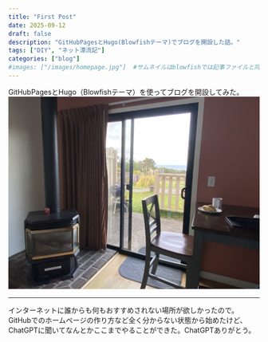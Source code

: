 ```yaml
---
title: "First Post"
date: 2025-09-12
draft: false
description: "GitHubPagesとHugo(Blowfishテーマ)でブログを開設した話。"
tags: ["DIY", "ネット漂流記"]
categories: ["blog"]
#images: ["/images/homepage.jpg"]  #サムネイルはblowfishでは記事ファイルと同一フォルダ内にあるfeature* の画像を自動で取得してくれるので不要
---
```


GitHubPagesとHugo（Blowfishテーマ）を使ってブログを開設してみた。
![サムネイル画像と同じ画像](featured-room.jpg) 
<!--more-->
*** 
インターネットに誰からも何もおすすめされない場所が欲しかったので。GitHubでのホームページの作り方など全く分からない状態から始めたけど、ChatGPTに聞いてなんとかここまでやることができた。ChatGPTありがとう。
